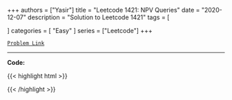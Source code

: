 
+++
authors = ["Yasir"]
title = "Leetcode 1421: NPV Queries"
date = "2020-12-07"
description = "Solution to Leetcode 1421"
tags = [
    
]
categories = [
    "Easy"
]
series = ["Leetcode"]
+++



[`Problem Link`](https://leetcode.com/problems/npv-queries/description/)

---

**Code:**

{{< highlight html >}}

{{< /highlight >}}


